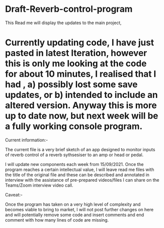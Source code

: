 # Draft-Reverb-control-program

This Read me will display the updates to the main project,

# Currently updating code, I have just pasted in latest Iteration, however this is only me looking at the code for about 10 minutes, I realised that I had , a) possibly lost some save updates, or b) intended to include an altered version. Anyway this is more up to date now, but next week will be a fully working console program.



Current information:-

The current file is a very brief sketch of an app designed to monitor inputs of reverb control of a reverb sythsesiser to an amp or head or pedal.

I will update new components each week from 15/09/2021.   Once the program reaches a certain intellectual value, I will leave read me files with the title of the original file and these can be described and annotated in interview with the assistance of pre-prepared videos/files I can share on the Teams/Zoom interview video call.

Caveat:-

Once the program has taken on a very high level of complexity and becomes viable to bring to market, I will not post further changes on here and will potentially remove some code and insert comments and end comment with how many lines of code are missing.
